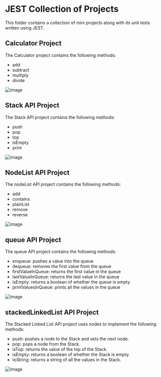 # JEST Collection of Projects

This folder contains a collection of mini projects along with its unit tests written using JEST.

## Calculator Project

The Calculator project contains the following methods:

- add
- subtract
- multiply
- divide

![image](https://github.com/alexa-ngo/JESTProjects/assets/97919335/81b43f62-0792-4606-b964-db07ca0b7e73)


## Stack API Project

The Stack API project contains the following methods:

- push
- pop
- top
- isEmpty
- print

![image](https://github.com/alexa-ngo/JESTProjects/assets/97919335/d37413fc-e33c-47fc-acc0-89561232a217)


## NodeList API Project 

The nodeList API project contains the following methods:

- add
- contains
- plainList
- remove
- reverse

![image](https://github.com/alexa-ngo/JESTProjects/assets/97919335/fd1dbbfa-4607-47bc-bae3-c41ce19a37e2)


## queue API Project

The queue API project contains the following methods:

- enqueue: pushes a value into the queue
- dequeue: removes the first value from the queue
- firstValueInQueue: returns the first value in the queue
- lastValueInQueue: returns the last value in the queue
- isEmpty: returns a boolean of whether the queue is empty
- printValuesInQueue: prints all the values in the queue

![image](https://github.com/alexa-ngo/JESTProjects/assets/97919335/f9e3fbf0-64b2-48cb-8b75-797f7730f7dc)

## stackedLinkedList API Project

The Stacked Linked List API project uses nodes to implement the following methods:

- push: pushes a node to the Stack and sets the next node.
- pop: pops a node from the Stack.
- isTop: returns the value of the top of the Stack.
- isEmpty: returns a boolean of whether the Stack is empty.
- toString: returns a string of all the values in the Stack.

![image](https://github.com/alexa-ngo/JESTProjects/assets/97919335/866a0449-631b-4e2f-b03c-933c8590d934)


